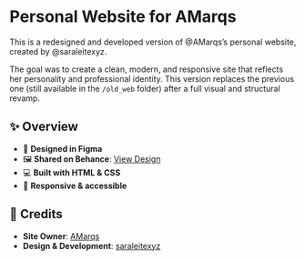 # Personal Website for AMarqs

This is a redesigned and developed version of @AMarqs’s personal website, created by @saraleitexyz.

The goal was to create a clean, modern, and responsive site that reflects her personality and professional identity. This version replaces the previous one (still available in the `/old_web` folder) after a full visual and structural revamp.

## ✨ Overview

- 🎨 **Designed in Figma**
- 🖼️ **Shared on Behance**: [View Design](https://www.behance.net/gallery/233197147/Personal-Website-Portfolio-Design-for-Alba-Marqs)
- 💻 **Built with HTML & CSS**
- 📱 **Responsive & accessible**

## 🙌 Credits

- **Site Owner**: [AMarqs](https://github.com/AMarqs)
- **Design & Development**: [saraleitexyz](https://github.com/saraleitexyz)
